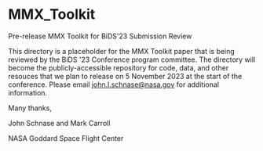 # MMX_Toolkit
 Pre-release MMX Toolkit for BiDS'23 Submission Review

This directory is a placeholder for the MMX Toolkit paper that is being reviewed by the BiDS '23 Conference program committee. The directory will become the publicly-accessible repository for code, data, and other resouces that we plan to release on 5 November 2023 at the start of the conference. Please email john.l.schnase@nasa.gov for additional information.

Many thanks,

John Schnase and Mark Carroll

NASA Goddard Space Flight Center


